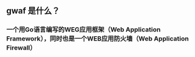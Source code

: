 ## gwaf 是什么？

### 一个用Go语言编写的WEG应用框架（Web Application Framework），同时也是一个WEB应用防火墙（Web Application Firewall）
